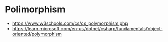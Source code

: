 # Polimorphism
* https://www.w3schools.com/cs/cs_polymorphism.php
* https://learn.microsoft.com/en-us/dotnet/csharp/fundamentals/object-oriented/polymorphism

